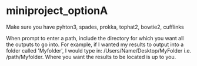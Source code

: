 # miniproject_optionA
Make sure you have pyhton3, spades, prokka, tophat2, bowtie2, cufflinks

When prompt to enter a path, include the directory for which you want all the outputs to go into. For example, if I wanted my results to output into a folder called 'Myfolder', I would type in: /Users/Name/Desktop/MyFolder i.e. /path/Myfolder. Where you want the results to be located is up to you.
